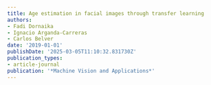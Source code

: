 ```yaml
---
title: Age estimation in facial images through transfer learning
authors:
- Fadi Dornaika
- Ignacio Arganda-Carreras
- Carlos Belver
date: '2019-01-01'
publishDate: '2025-03-05T11:10:32.831730Z'
publication_types:
- article-journal
publication: '*Machine Vision and Applications*'
---
```

